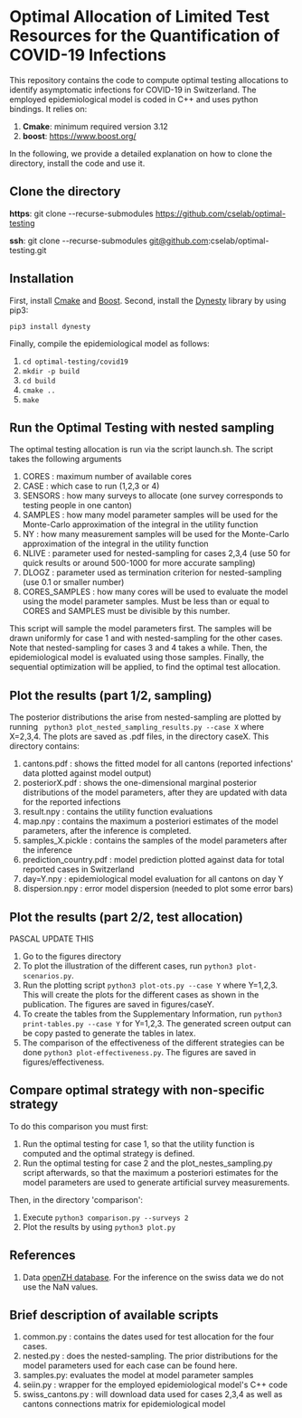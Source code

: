 # Optimal Allocation of Limited Test Resources for the Quantification of COVID-19 Infections

This repository contains the code to compute optimal testing allocations to identify asymptomatic infections for COVID-19 in Switzerland.
The employed epidemiological model is coded in C++ and uses python bindings. It relies on:

1. **Cmake**: minimum required version 3.12 
2. **boost**: https://www.boost.org/

In the following, we provide a detailed explanation on how to clone the directory, install the code and use it.

## Clone the directory

**https**: git clone --recurse-submodules https://github.com/cselab/optimal-testing

**ssh**: git clone --recurse-submodules git@github.com:cselab/optimal-testing.git

## Installation

First, install [Cmake](https://wwwcmake.org/) and [Boost](https://www.boost.org/).
Second, install the [Dynesty](https://dynesty.readthedocs.io/en/latest/) library by using pip3:

`pip3 install dynesty`

Finally, compile the epidemiological model as follows:

1. `cd optimal-testing/covid19`
2. `mkdir -p build`
3. `cd build`
4. `cmake ..`
5. `make`

## Run the Optimal Testing with nested sampling
The optimal testing allocation is run via the script launch.sh. The script takes the following arguments

1. CORES   : maximum number of available cores
2. CASE    : which case to run (1,2,3 or 4)
3. SENSORS : how many surveys to allocate (one survey corresponds to testing people in one canton)
4. SAMPLES : how many model parameter samples will be used for the Monte-Carlo approximation of the integral in the utility function
5. NY      : how many measurement samples will be used for the Monte-Carlo approximation of the integral in the utility function
6. NLIVE   : parameter used for nested-sampling for cases 2,3,4 (use 50 for quick results or around 500-1000 for more accurate sampling)
7. DLOGZ   : parameter used as termination criterion for nested-sampling (use 0.1 or smaller number)
8. CORES_SAMPLES   : how many cores will be used to evaluate the model using the model parameter samples. Must be less than or equal to CORES and SAMPLES must be divisible by this number.

This script will sample the model parameters first. The samples will be drawn uniformly for case 1 and with nested-sampling for the other cases.
Note that nested-sampling for cases 3 and 4 takes a while.
Then, the epidemiological model is evaluated using those samples.
Finally, the sequential optimization will be applied, to find the optimal test allocation.

## Plot the results (part 1/2, sampling)
The posterior distributions the arise from nested-sampling are plotted by running 
   ` python3 plot_nested_sampling_results.py --case X`
where X=2,3,4. The plots are saved as .pdf files, in the directory caseX. This directory contains:
1. cantons.pdf : shows the fitted model for all cantons (reported infections' data plotted against model output)
2. posteriorX.pdf : shows the one-dimensional marginal posterior distributions of the model parameters, after they are updated with data for the reported infections
3. result.npy : contains the utility function evaluations
4. map.npy : contains the maximum a posteriori estimates of the model parameters, after the inference is completed.
5. samples_X.pickle : contains the samples of the model parameters after the inference
6. prediction_country.pdf : model prediction plotted against data for total reported cases in Switzerland
7. day=Y.npy : epidemiological model evaluation for all cantons on day Y
8. dispersion.npy : error model dispersion (needed to plot some error bars) 

## Plot the results (part 2/2, test allocation)
PASCAL UPDATE THIS
1. Go to the figures directory
3. To plot the illustration of the different cases, run `python3 plot-scenarios.py`.
2. Run the plotting script `python3 plot-ots.py --case Y` where Y=1,2,3. This will create the plots for the different cases as shown in the publication. The figures are saved in figures/caseY.
3. To create the tables from the Supplementary Information, run `python3 print-tables.py --case Y` for Y=1,2,3. The generated screen output can be copy pasted to generate the tables in latex.
4. The comparison of the effectiveness of the different strategies can be done `python3 plot-effectiveness.py`. The figures are saved in figures/effectiveness.

## Compare optimal strategy with non-specific strategy
To do this comparison you must first:
1. Run the optimal testing for case 1, so that the utility function is computed and the optimal strategy is defined.
2. Run the optimal testing for case 2 and the plot_nestes_sampling.py script afterwards, so that the maximum a posteriori estimates for the model parameters are used to generate artificial survey measurements.

Then, in the directory 'comparison':
1. Execute `python3 comparison.py --surveys 2`
2. Plot the results by using `python3 plot.py`


## References
1. Data [openZH database](https://raw.githubusercontent.com/daenuprobst/covid19-cases-switzerland/master/covid19_cases_switzerland_openzh.csv). For the inference on the swiss data we do not use the NaN values.


## Brief description of available scripts
1. common.py : contains the dates used for test allocation for the four cases.
2. nested.py : does the nested-sampling. The prior distributions for the model parameters used for each case can be found here.
3. samples.py: evaluates the model at model parameter samples
4. seiin.py  : wrapper for the employed epidemiological model's C++ code
5. swiss_cantons.py : will download data used for cases 2,3,4 as well as cantons connections matrix for epidemiological model
